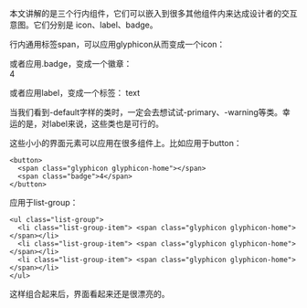 本文讲解的是三个行内组件，它们可以嵌入到很多其他组件内来达成设计者的交互意图。它们分别是 icon、label、badge。

行内通用标签span，可以应用glyphicon从而变成一个icon：
    <span class="glyphicon glyphicon-home"></span>

或者应用.badge，变成一个徽章：    
    <span class="badge">4</span>

或者应用label，变成一个标签：
    <span class="label label-default">text</span>
    
当我们看到-default字样的类时，一定会去想试试-primary、-warning等类。幸运的是，对label来说，这些类也是可行的。

这些小小的界面元素可以应用在很多组件上。比如应用于button：

    <button>
      <span class="glyphicon glyphicon-home"></span>
      <span class="badge">4</span>
    </button>
    
应用于list-group：

    <ul class="list-group">
      <li class="list-group-item"> <span class="glyphicon glyphicon-home"></span></li>
      <li class="list-group-item"> <span class="glyphicon glyphicon-home"></span></li>
      <li class="list-group-item"> <span class="glyphicon glyphicon-home"></span></li>
    </ul>

这样组合起来后，界面看起来还是很漂亮的。

